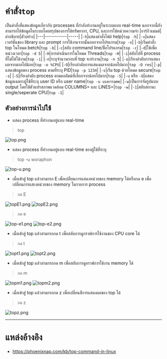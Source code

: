 # คำสั่ง`top`
เป็นคำสั่งที่แสดงข้อมูลเกี่ยวกับ processes ที่กำลังทำงานอยู่ในระบบแบบ real-time นอกจากนี้ยังสามารถให้ข้อมูลในระบบโดยสรุปของการใช้ทรัพยากร, CPU, และการใช้หน่วยความจำ
|อาร์กิวเมนต์|คำอธิบาย|ตัวอย่าง|
|---|-----------|-----|
|`-h`|แสดงคำสั่งไฟล์ help|`top -h`|
|`-v`|แสดงเวอร์ชั่นของ library และ prompt การใช้งานจากนั้นออกจากโปรแกรม|`top -v`|
|`-b`|เริ่มคำสั่ง top ในโหมด betch|`top -b`|
|`-c`|สลับ command line/ชื่อโปรแกรม|`top -c`|
|`-d`|ใช้เพื่อหน่วงเวลา|`top -d 5`|
|`-H`|การดำเนินการในโหมด Threads|`top -H`|
|`-i`|สลับไปที่ process ที่ไม่ได้ใช้งาน|`top -i`|
|`-n`|ระบุจำนวนรอบที่ top จะทำงาน|`top -n 5`|
|`-o`|เรียงลำดับการแสดงผลจากมากไปน้อย|`top -o %CPU`|
|`-O`|เรียงลำดับการแสดงผลจากน้อยไปมาก|`top -O res`|
|`-p`|แสดงข้อมูลของ process ตามที่ระบุ PID|`top -p 1234`|
|`-s`|เริ่ม top ด้วยโหมด secure|`top -s`|
|`-S`|เรียงลำดับ process ตามคอลัมน์ที่เลือกจากน้อยไปมาก|`top -S`|
|`-u` หรือ `-U`|แสดงข้อมูลเฉพาะผู้ใช้ที่ระบุ user ID หรือ user name|`top -u username`|
|`-w`|เป็นการจัดรูปแบบ output โดยใช้ตัวแปรสภาพแวดล้อม COLUMNS= และ LINES=|`top -w`|
|`-1`|สลับสถานะ single/seperate CPU|`top -1`|
## ตัวอย่างการนำไปใช้
- แสดง process ที่ทำงานอยู่แบบ real-time
> top

![top.png](../../Assets/top/top.png)
- แสดง process ที่ทำงานอยู่แบบ real-time ของผู้ใช้ที่ระบุ
> top -u woraphon

![top-u.png](../../Assets/top/top-u.png)
- เมื่อเข้าสู่ top แล้วสามารถ E เพื่อเปลี่ยนการแสดงหน่วยของ memory ได้หรือกด e เพื่อเปลี่ยนการแสเงหน่วยของ memory ในรายการ process
> กด E

![topE1.png](../../Assets/top/topE1.png)
![topE2.png](../../Assets/top/topE2.png)
> กด e

![top-e1.png](../../Assets/top/top-e1.png)
![top-e2.png](../../Assets/top/top-e2.png)
- เมื่อเข้าสู่ top แล้วสามารถกด t เพื่อสลับการดูกราฟการใช้งานของ CPU core ได้
> กด t

![topt1.png](../../Assets/top/topt1.png)
![topt2.png](../../Assets/top/topt2.png)
- เมื่อเข้าสู่ top แล้วสามารถกด m เพื่อสลับการดูกราฟการใช้งาน memory ได้
> กด m

![topm1.png](../../Assets/top/topm1.png)
![topm2.png](../../Assets/top/topm2.png)
- เมื่อเข้าสู่ top แล้วสามารถกด z เพื่อเปลี่ยนสีการแสดงผลของ top ได้
> กด z

![topz.png](../../Assets/top/topz.png)
***
# แหล่งอ้างอิง
- https://phoenixnap.com/kb/top-command-in-linux
